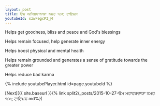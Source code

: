 ```yaml
---
layout: post
title: ਓਮ ਅਧਿਸ਼ਥਾਨਾਯਾ ਨਮਹ ੧੦੮ ਟਾਇਮਸ
youtubeId: szwFegcP3_M
---
```

 
 
Helps get goodness, bliss and peace and God's blessings
 
Helps remain focused, help generate inner energy 
 
Helps boost physical and mental health 
 
Helps remain grounded and generates a sense of gratitude towards the greater power 
 
Helps reduce bad karma
 
 
 
 


{% include youtubePlayer.html id=page.youtubeId %}
 
[Next]({{ site.baseurl }}{% link  split2/_posts/2015-10-27-ਓਮ ਮਹਾਹਰਦਾਯਾ ਨਮਹ ੧੦੮ ਟਾਇਮਸ.md%})
 
